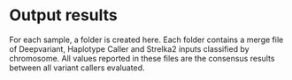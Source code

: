 # Output results
For each sample, a folder is created here. Each folder contains a merge file of Deepvariant, Haplotype Caller and Strelka2 inputs classified by chromosome. All values reported in these files are the consensus results between all variant callers evaluated.

